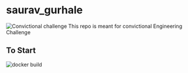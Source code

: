 # saurav_gurhale

![Convictional challenge](https://img.shields.io/badge/convictional-challenge-brightgreen.svg) 
This repo is meant for convictional Engineering Challenge 

## To Start

![docker build](https://img.shields.io/badge/docker-build-brightblue.svg) 
